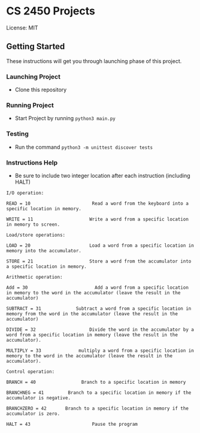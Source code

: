 # CS 2450 Projects

License: MIT

## Getting Started

These instructions will get you through launching phase of this project.

### Launching Project

- Clone this repository

### Running Project

- Start Project by running ```python3 main.py```

### Testing
- Run the command ```python3 -m unittest discover tests```

### Instructions Help

- Be sure to include two integer location after each instruction (including HALT)

```
I/O operation:

READ = 10                       Read a word from the keyboard into a specific location in memory.

WRITE = 11                     Write a word from a specific location in memory to screen.

Load/store operations:

LOAD = 20                      Load a word from a specific location in memory into the accumulator.

STORE = 21                     Store a word from the accumulator into a specific location in memory.

Arithmetic operation:

Add = 30                         Add a word from a specific location in memory to the word in the accumulator (leave the result in the accumulator)

SUBTRACT = 31             Subtract a word from a specific location in memory from the word in the accumulator (leave the result in the accumulator)

DIVIDE = 32                    Divide the word in the accumulator by a word from a specific location in memory (leave the result in the accumulator).

MULTIPLY = 33              multiply a word from a specific location in memory to the word in the accumulator (leave the result in the accumulator).

Control operation:

BRANCH = 40                 Branch to a specific location in memory

BRANCHNEG = 41         Branch to a specific location in memory if the accumulator is negative.

BRANCHZERO = 42       Branch to a specific location in memory if the accumulator is zero.

HALT = 43                       Pause the program
```
